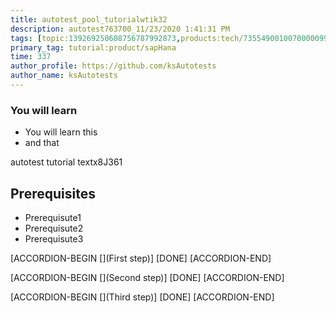```yaml
---
title: autotest_pool_tutorialwtik32
description: autotest763700_11/23/2020 1:41:31 PM
tags: [topic:139269250608756787992873,products:tech/73554900100700000996,tutorial:experience/advanced]
primary_tag: tutorial:product/sapHana
time: 337
author_profile: https://github.com/ksAutotests
author_name: ksAutotests
---
```

### You will learn
- You will learn this
- and that

autotest tutorial textx8J361

## Prerequisites
- Prerequisute1
- Prerequisute2
- Prerequisute3

[ACCORDION-BEGIN [](First step)]
[DONE]
[ACCORDION-END]

[ACCORDION-BEGIN [](Second step)]
[DONE]
[ACCORDION-END]

[ACCORDION-BEGIN [](Third step)]
[DONE]
[ACCORDION-END]

